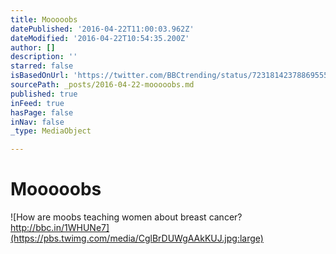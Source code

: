 ```yaml
---
title: Mooooobs
datePublished: '2016-04-22T11:00:03.962Z'
dateModified: '2016-04-22T10:54:35.200Z'
author: []
description: ''
starred: false
isBasedOnUrl: 'https://twitter.com/BBCtrending/status/723181423788695552'
sourcePath: _posts/2016-04-22-mooooobs.md
published: true
inFeed: true
hasPage: false
inNav: false
_type: MediaObject

---
```

# Mooooobs
![How are moobs teaching women about breast cancer? http://bbc.in/1WHUNe7](https://pbs.twimg.com/media/CglBrDUWgAAkKUJ.jpg:large)